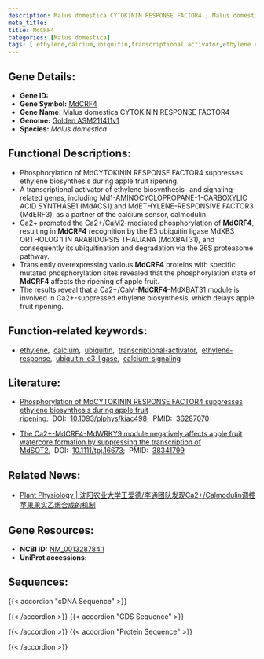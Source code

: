 ```yaml
---
description: Malus domestica CYTOKININ RESPONSE FACTOR4 ; Malus domestica
meta_title:
title: MdCRF4
categories: [Malus domestica]
tags: [ ethylene,calcium,ubiquitin,transcriptional activator,ethylene response,ubiquitin e3 ligase,calcium signaling ]
---
```


## Gene Details:
- **Gene ID:**	[]()
- **Gene Symbol:** <u>MdCRF4</u>
- **Gene Name:** Malus domestica CYTOKININ RESPONSE FACTOR4
- **Genome:** [Golden ASM211411v1](https://ensembl.gramene.org/Malus_domestica_golden/Info/Index)
- **Species:** *Malus domestica*

## Functional Descriptions:
   - Phosphorylation of MdCYTOKININ RESPONSE FACTOR4 suppresses ethylene biosynthesis during apple fruit ripening.
   - A transcriptional activator of ethylene biosynthesis- and signaling-related genes, including Md1-AMINOCYCLOPROPANE-1-CARBOXYLIC ACID SYNTHASE1 (MdACS1) and MdETHYLENE-RESPONSIVE FACTOR3 (MdERF3), as a partner of the calcium sensor, calmodulin.
   - Ca2+ promoted the Ca2+/CaM2-mediated phosphorylation of **MdCRF4**, resulting in **MdCRF4** recognition by the E3 ubiquitin ligase MdXB3 ORTHOLOG 1 IN ARABIDOPSIS THALIANA (MdXBAT31), and consequently its ubiquitination and degradation via the 26S proteasome pathway.
   - Transiently overexpressing various **MdCRF4** proteins with specific mutated phosphorylation sites revealed that the phosphorylation state of **MdCRF4** affects the ripening of apple fruit.
   - The results reveal that a Ca2+/CaM-**MdCRF4**–MdXBAT31 module is involved in Ca2+-suppressed ethylene biosynthesis, which delays apple fruit ripening.

## Function-related keywords:
   - [ethylene](/tags/ethylene/),&nbsp;&nbsp;[calcium](/tags/calcium/),&nbsp;&nbsp;[ubiquitin](/tags/ubiquitin/),&nbsp;&nbsp;[transcriptional-activator](/tags/transcriptional-activator/),&nbsp;&nbsp;[ethylene-response](/tags/ethylene-response/),&nbsp;&nbsp;[ubiquitin-e3-ligase](/tags/ubiquitin-e3-ligase/),&nbsp;&nbsp;[calcium-signaling](/tags/calcium-signaling/)

## Literature:
   - [Phosphorylation of MdCYTOKININ RESPONSE FACTOR4 suppresses ethylene biosynthesis during apple fruit ripening.]( https://academic.oup.com/plphys/article/191/1/694/6774987?login=true)&nbsp;&nbsp;DOI:&nbsp;&nbsp;[10.1093/plphys/kiac498](https://academic.oup.com/plphys/article/191/1/694/6774987?login=true);&nbsp;&nbsp;PMID:&nbsp;&nbsp;[36287070](https://pubmed.ncbi.nlm.nih.gov/36287070/)

   - [The Ca2+-MdCRF4-MdWRKY9 module negatively affects apple fruit watercore formation by suppressing the transcription of MdSOT2.](https://doi.org/10.1111/tpj.16673)&nbsp;&nbsp;DOI:&nbsp;&nbsp;[10.1111/tpj.16673](https://academic.oup.com/plphys/article/191/1/694/6774987?login=true);&nbsp;&nbsp;PMID:&nbsp;&nbsp;[38341799](https://pubmed.ncbi.nlm.nih.gov/38341799/)

## Related News:

   - [Plant Physiology | 沈阳农业大学王爱德/李通团队发现Ca2+/Calmodulin调控苹果果实乙烯合成的机制](https://mp.weixin.qq.com/s?__biz=Mzg3MDEwNDEyMg==&mid=2247540133&idx=5&sn=a52917de6e1d94ff21cae151ecb70e6f&chksm=ce90f0f0f9e779e6f3ccc3010fb57d1c7d25e661a451c494b49febc28f2affd309691e2030a4&scene=27#wechat_redirect)

## Gene Resources:
- **NCBI ID:**  [NM_001328784.1](https://www.ncbi.nlm.nih.gov/gene/?term=NM_001328784.1)
- **UniProt accessions:** [](https://www.uniprot.org/uniprotkb//entry)



## Sequences:
{{< accordion "cDNA Sequence" >}}

{{< /accordion >}}
{{< accordion "CDS Sequence" >}}

{{< /accordion >}}
{{< accordion "Protein Sequence" >}}

{{< /accordion >}}
